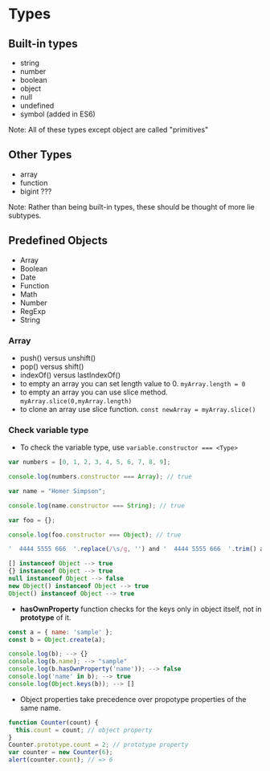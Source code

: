 # Types

## Built-in types

- string
- number
- boolean
- object
- null
- undefined
- symbol (added in ES6)

Note: All of these types except object are called "primitives"

## Other Types

- array
- function
- bigint ???

Note: Rather than being built-in types, these should be thought of more lie subtypes.

## Predefined Objects

- Array
- Boolean
- Date
- Function
- Math
- Number
- RegExp
- String

### Array

- push() versus unshift()
- pop() versus shift()
- indexOf() versus lastIndexOf()
- to empty an array you can set length value to 0. `myArray.length = 0`
- to empty an array you can use slice method. `myArray.slice(0,myArray.length)`
- to clone an array use slice function. `const newArray = myArray.slice()`

### Check variable type

- To check the variable type, use `variable.constructor === <Type>`

```javascript
var numbers = [0, 1, 2, 3, 4, 5, 6, 7, 8, 9];

console.log(numbers.constructor === Array); // true

var name = "Homer Simpson";

console.log(name.constructor === String); // true

var foo = {};

console.log(foo.constructor === Object); // true
```

```javascript
'  4444 5555 666  '.replace(/\s/g, '') and '  4444 5555 666  '.trim() are same
```

```javascript
[] instanceof Object --> true
{} instanceof Object --> true
null instanceof Object --> false
new Object() instanceof Object --> true
Object() instanceof Object --> true
```

- **hasOwnProperty** function checks for the keys only in object itself, not in **prototype** of it.

```javascript
const a = { name: 'sample' };
const b = Object.create(a);

console.log(b); --> {}
console.log(b.name); --> "sample"
console.log(b.hasOwnProperty('name')); --> false
console.log('name' in b); --> true
console.log(Object.keys(b)); --> []
```

- Object properties take precedence over propotype properties of the same name.

```javascript
function Counter(count) {
  this.count = count; // object property
}
Counter.prototype.count = 2; // prototype property
var counter = new Counter(6);
alert(counter.count); // => 6
```
